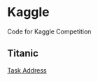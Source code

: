 # Kaggle
Code for Kaggle Competition
## Titanic
[Task Address](https://www.kaggle.com/competitions/titanic)
